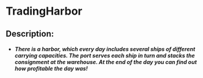 # TradingHarbor
<h2>Description:</h2>
<ul>
  <li>
    <h5>There is a harbor, which every day includes several ships of different carrying capacities.
    The port serves each ship in turn and stacks the consignment at the warehouse.
    At the end of the day you can find out how profitable the day was!</h5>
  </li>
</ul>
